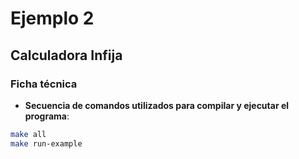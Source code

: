 # Ejemplo 2
## Calculadora Infija

### Ficha técnica
- **Secuencia de comandos utilizados para compilar y ejecutar el programa**:
```bash
make all
make run-example
```